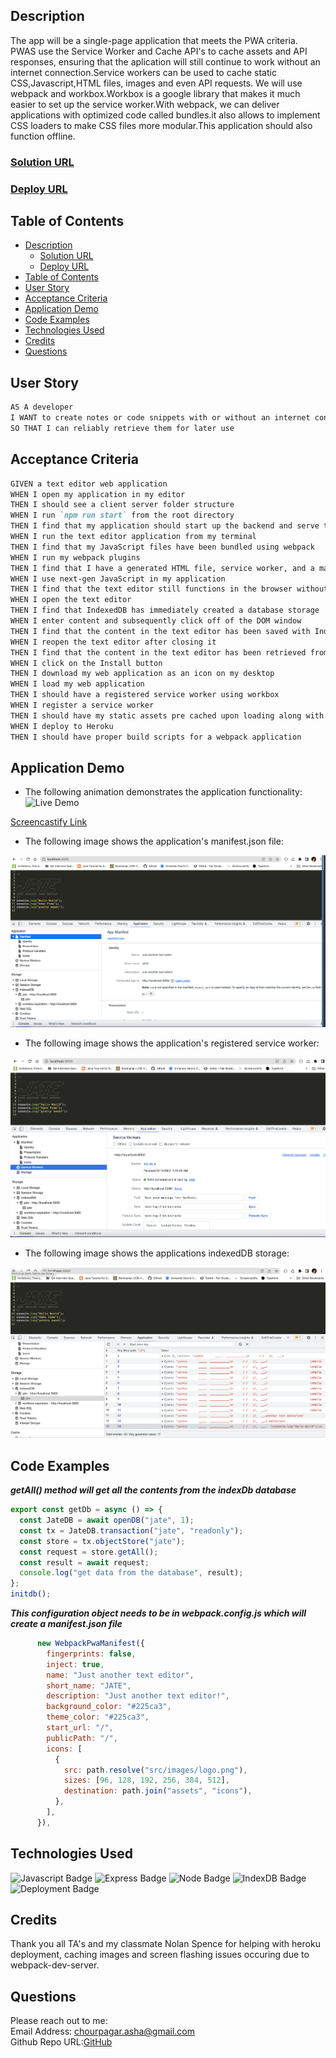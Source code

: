 ## Description
The app will be a single-page application that meets the PWA criteria. PWAS use the Service Worker and Cache API's to cache assets and API responses, ensuring that the aplication will still continue to work without an internet connection.Service workers
can be used to cache static CSS,Javascript,HTML files, images and even API requests.
We will use webpack and workbox.Workbox is a google library that makes it much easier to set up the service worker.With webpack, we can deliver applications with optimized code called bundles.it also allows to implement CSS loaders to make CSS files more modular.This application should also function offline.

### [Solution URL](https://github.com/ashachakre0906/PWA-Text-Editor)
### [Deploy URL](https://asha-pwa-text-editor.herokuapp.com/)

## Table of Contents
- [Description](#description)
  - [Solution URL](#solution-url)
  - [Deploy URL](#deploy-url)
- [Table of Contents](#table-of-contents)
- [User Story](#user-story)
- [Acceptance Criteria](#acceptance-criteria)
- [Application Demo](#application-demo)
- [Code Examples](#code-examples)
- [Technologies Used](#technologies-used)
- [Credits](#credits)
- [Questions](#questions)


## User Story
```md
AS A developer
I WANT to create notes or code snippets with or without an internet connection
SO THAT I can reliably retrieve them for later use
```

## Acceptance Criteria
```md
GIVEN a text editor web application
WHEN I open my application in my editor
THEN I should see a client server folder structure
WHEN I run `npm run start` from the root directory
THEN I find that my application should start up the backend and serve the client
WHEN I run the text editor application from my terminal
THEN I find that my JavaScript files have been bundled using webpack
WHEN I run my webpack plugins
THEN I find that I have a generated HTML file, service worker, and a manifest file
WHEN I use next-gen JavaScript in my application
THEN I find that the text editor still functions in the browser without errors
WHEN I open the text editor
THEN I find that IndexedDB has immediately created a database storage
WHEN I enter content and subsequently click off of the DOM window
THEN I find that the content in the text editor has been saved with IndexedDB
WHEN I reopen the text editor after closing it
THEN I find that the content in the text editor has been retrieved from our IndexedDB
WHEN I click on the Install button
THEN I download my web application as an icon on my desktop
WHEN I load my web application
THEN I should have a registered service worker using workbox
WHEN I register a service worker
THEN I should have my static assets pre cached upon loading along with subsequent pages and static assets
WHEN I deploy to Heroku
THEN I should have proper build scripts for a webpack application
```

## Application Demo
- The following animation demonstrates the application functionality:
![Live Demo](/client/src/images/PWA-Text-Editor.gif)

[Screencastify Link](https://watch.screencastify.com/v/0aFqEyzl3Pt23scLBdth)

- The following image shows the application's manifest.json file:
<img src="./client/src/images/manifest.json.png">

- The following image shows the application's registered service worker:
<img src="./client/src/images/service-worker.png">

- The following image shows the applications indexedDB storage:
<img src="./client/src/images/indexdb.png">


## Code Examples
***getAll() method will get all the contents from the indexDb database***

```js
export const getDb = async () => {
  const JateDB = await openDB("jate", 1);
  const tx = JateDB.transaction("jate", "readonly");
  const store = tx.objectStore("jate");
  const request = store.getAll();
  const result = await request;
  console.log("get data from the database", result);
};
initdb();
```
***This configuration object needs to be in webpack.config.js which will create a manifest.json file***

```js
      new WebpackPwaManifest({
        fingerprints: false,
        inject: true,
        name: "Just another text editor",
        short_name: "JATE",
        description: "Just another text editor!",
        background_color: "#225ca3",
        theme_color: "#225ca3",
        start_url: "/",
        publicPath: "/",
        icons: [
          {
            src: path.resolve("src/images/logo.png"),
            sizes: [96, 128, 192, 256, 384, 512],
            destination: path.join("assets", "icons"),
          },
        ],
      }),
```

## Technologies Used
![Javascript Badge](https://img.shields.io/badge/language-Javascript-blue.svg)
![Express Badge](https://img.shields.io/badge/backend-Express-yellow.svg)
![Node Badge](https://img.shields.io/badge/backend-Node-orange.svg)
![IndexDB Badge](https://img.shields.io/badge/Database-IndexDB-magenta.svg)
![Deployment Badge](https://img.shields.io/badge/Deployment-Heroku-green.svg)

## Credits
Thank you all TA's and my classmate Nolan Spence for helping with heroku deployment, caching images and screen flashing issues occuring due to webpack-dev-server.


## Questions
Please reach out to me:<br>
Email Address: chourpagar.asha@gmail.com <br>
Github Repo URL:[GitHub](https://github.com/ashachakre0906)